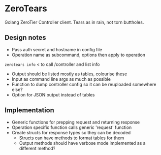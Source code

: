 # ZeroTears
Golang ZeroTier Controller client.
Tears as in rain, not torn buttholes.

## Design notes
- Pass auth secret and hostname in config file
- Operation name as subcommand, options then apply to operation

`zerotears info` < to call /controller and list info

- Output should be listed mostly as tables, colourise these
- Input as command line args as much as possible
- Function to dump controller config so it can be reuploaded somewhere else?
- Option for JSON output instead of tables

## Implementation
- Generic functions for prepping request and returning response
- Operation specific function calls generic 'request' function
- Create structs for response types so they can be decoded
    - Structs can have methods to format tables for them
    - Output methods should have verbose mode implemented as a different method?
